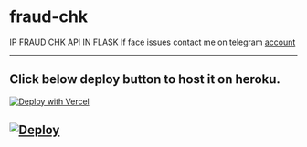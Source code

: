 # fraud-chk
IP FRAUD CHK API IN FLASK
If face issues contact me on telegram [account](https://t.me/nkka404)

---
## Click below deploy button to host it on heroku.

[![Deploy with Vercel](https://vercel.com/button)](https://vercel.com/new/clone?repository-url=https%3A%2F%2Fgithub.com%2Fxbinner18%2Fipfraudchk)

[![Deploy](https://www.herokucdn.com/deploy/button.svg)](https://heroku.com/deploy)
---
